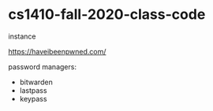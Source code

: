 # cs1410-fall-2020-class-code


instance



https://haveibeenpwned.com/

password managers:

- bitwarden
- lastpass
- keypass
